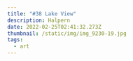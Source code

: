 ```yaml
---
title: "#38 Lake View"
description: Halpern
date: 2022-02-25T02:41:32.273Z
thumbnail: /static/img/img_9230-19.jpg
tags:
  - art
---
```

